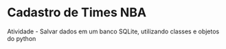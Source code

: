 # Cadastro de Times NBA

Atividade - Salvar dados em um banco SQLite, utilizando classes e objetos do python